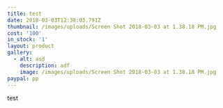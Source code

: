 ```yaml
---
title: test
date: 2018-03-03T12:38:03.791Z
thumbnail: /images/uploads/Screen Shot 2018-03-03 at 1.38.18 PM.jpg
cost: '100'
in_stock: '1'
layout: product
gallery:
  - alt: asd
    description: adf
    image: /images/uploads/Screen Shot 2018-03-03 at 1.38.18 PM.jpg
paypal: pp
---
```

test

